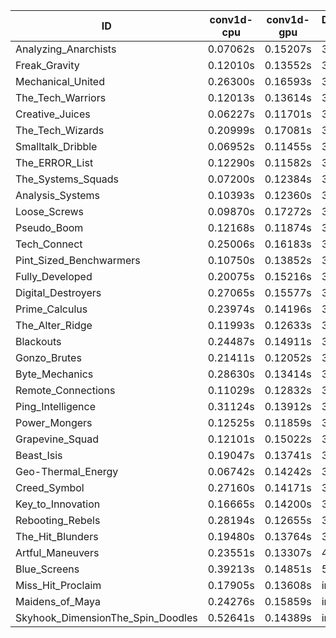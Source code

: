 |ID|conv1d-cpu|conv1d-gpu|DWSPConv2D-gpu|gemm-gpu|avg|
|-|-|-|-|-|-|
|Analyzing_Anarchists|0.07062s|0.15207s|3.00958s|2.09721s|1.33237s|
|Freak_Gravity|0.12010s|0.13552s|3.08727s|2.00609s|1.33725s|
|Mechanical_United|0.26300s|0.16593s|3.03310s|1.92115s|1.34579s|
|The_Tech_Warriors|0.12013s|0.13614s|3.21849s|1.95706s|1.35795s|
|Creative_Juices|0.06227s|0.11701s|3.30792s|1.97599s|1.36580s|
|The_Tech_Wizards|0.20999s|0.17081s|3.20007s|1.97746s|1.38958s|
|Smalltalk_Dribble|0.06952s|0.11455s|3.32109s|2.08298s|1.39704s|
|The_ERROR_List|0.12290s|0.11582s|3.33550s|2.03589s|1.40253s|
|The_Systems_Squads|0.07200s|0.12384s|3.41794s|1.99827s|1.40301s|
|Analysis_Systems|0.10393s|0.12360s|3.49757s|1.94407s|1.41729s|
|Loose_Screws|0.09870s|0.17272s|3.30811s|2.11274s|1.42307s|
|Pseudo_Boom|0.12168s|0.11874s|3.39519s|2.06162s|1.42431s|
|Tech_Connect|0.25006s|0.16183s|3.21955s|2.06816s|1.42490s|
|Pint_Sized_Benchwarmers|0.10750s|0.13852s|3.39565s|2.07649s|1.42954s|
|Fully_Developed|0.20075s|0.15216s|3.02933s|2.40390s|1.44653s|
|Digital_Destroyers|0.27065s|0.15577s|3.34109s|2.03510s|1.45065s|
|Prime_Calculus|0.23974s|0.14196s|3.32645s|2.10711s|1.45382s|
|The_Alter_Ridge|0.11993s|0.12633s|3.53505s|2.03596s|1.45432s|
|Blackouts|0.24487s|0.14911s|3.28270s|2.15067s|1.45684s|
|Gonzo_Brutes|0.21411s|0.12052s|3.42417s|2.07366s|1.45812s|
|Byte_Mechanics|0.28630s|0.13414s|3.34442s|2.10295s|1.46695s|
|Remote_Connections|0.11029s|0.12832s|3.41995s|2.22855s|1.47178s|
|Ping_Intelligence|0.31124s|0.13912s|3.41753s|2.05111s|1.47975s|
|Power_Mongers|0.12525s|0.11859s|3.64863s|2.10543s|1.49948s|
|Grapevine_Squad|0.12101s|0.15022s|3.78595s|2.07643s|1.53341s|
|Beast_Isis|0.19047s|0.13741s|3.44206s|2.41081s|1.54519s|
|Geo-Thermal_Energy|0.06742s|0.14242s|3.92605s|2.06133s|1.54931s|
|Creed_Symbol|0.27160s|0.14171s|3.70815s|2.17285s|1.57358s|
|Key_to_Innovation|0.16665s|0.14200s|3.58917s|2.96317s|1.71525s|
|Rebooting_Rebels|0.28194s|0.12655s|3.56643s|2.93869s|1.72840s|
|The_Hit_Blunders|0.19480s|0.13764s|3.75800s|3.02219s|1.77816s|
|Artful_Maneuvers|0.23551s|0.13307s|4.15765s|2.91106s|1.85932s|
|Blue_Screens|0.39213s|0.14851s|5.46891s|2.80930s|2.20471s|
|Miss_Hit_Proclaim|0.17905s|0.13608s|infs|infs|infs|
|Maidens_of_Maya|0.24276s|0.15859s|infs|infs|infs|
|Skyhook_DimensionThe_Spin_Doodles|0.52641s|0.14389s|infs|infs|infs|
